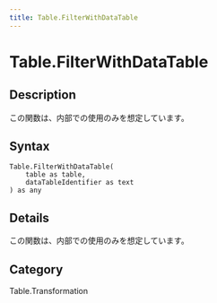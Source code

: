 ```yaml
---
title: Table.FilterWithDataTable
---
```


# Table.FilterWithDataTable


## Description

この関数は、内部での使用のみを想定しています。


## Syntax

```powerquery
Table.FilterWithDataTable(
    table as table,
    dataTableIdentifier as text
) as any
```


## Details

この関数は、内部での使用のみを想定しています。



## Category
Table.Transformation
